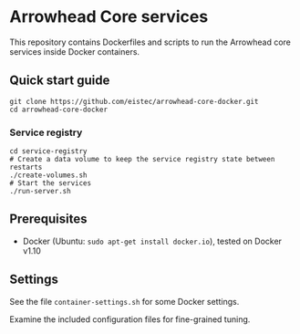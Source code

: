 # Arrowhead Core services
This repository contains Dockerfiles and scripts to run the Arrowhead core services inside Docker containers.

## Quick start guide

    git clone https://github.com/eistec/arrowhead-core-docker.git
    cd arrowhead-core-docker

### Service registry

    cd service-registry
    # Create a data volume to keep the service registry state between restarts
    ./create-volumes.sh
    # Start the services
    ./run-server.sh

## Prerequisites

 - Docker (Ubuntu: `sudo apt-get install docker.io`), tested on Docker v1.10

## Settings

See the file `container-settings.sh` for some Docker settings.

Examine the included configuration files for fine-grained tuning.
